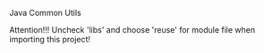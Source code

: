Java Common Utils



Attention!!! Uncheck 'libs' and choose 'reuse' for module file when importing this project!
